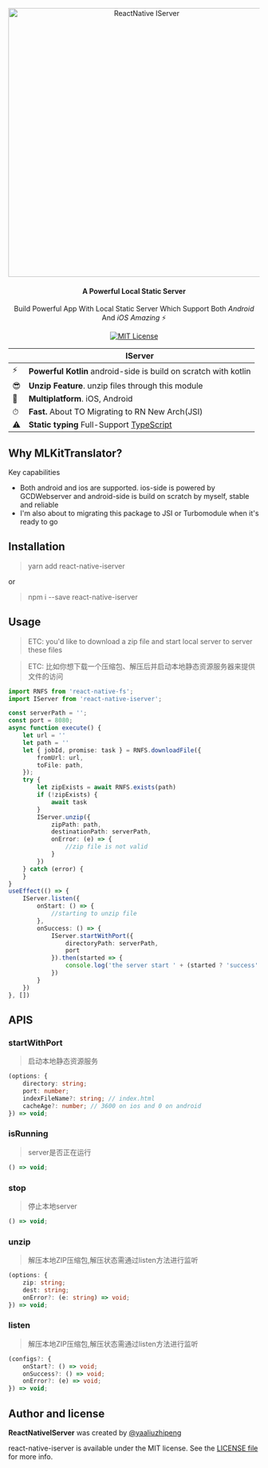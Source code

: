 <p align="center">
  <img src="https://github.com/yaaliuzhipeng/react-native-iserver/blob/main/raw/logo.png" alt="ReactNative IServer" width="539" />
</p>

<h4 align="center">
  A Powerful Local Static Server
</h4>

<p align="center">
  Build Powerful App With Local Static Server Which Support Both <em>Android</em> And <em>iOS</em> <em>Amazing</em> ⚡️
</p>

<p align="center">
  <a href="https://github.com/yaaliuzhipeng/react-native-iserver">
    <img src="https://img.shields.io/badge/License-MIT-blue.svg" alt="MIT License">
  </a>
</p>

|   | IServer |
| - | ------------ |
| ⚡️ | **Powerful Kotlin** android-side is build on scratch with kotlin |
| 😎 | **Unzip Feature**. unzip files through this module |
| 📱 | **Multiplatform**. iOS, Android |
| ⏱ | **Fast.** About TO Migrating to RN New Arch(JSI) |
| ⚠️ | **Static typing** Full-Support [TypeScript](https://typescriptlang.org) |

## Why MLKitTranslator?

Key capabilities

- Both android and ios are supported. ios-side is powered by GCDWebserver and android-side is build on scratch by myself, stable and reliable
- I'm also about to migrating this package to JSI or Turbomodule when it's ready to go

## Installation

> yarn add react-native-iserver

or

> npm i --save react-native-iserver


## Usage


> ETC: you'd like to download a zip file and start local server to server these files

>ETC: 比如你想下载一个压缩包、解压后并启动本地静态资源服务器来提供文件的访问


```typescript
import RNFS from 'react-native-fs';
import IServer from 'react-native-iserver';

const serverPath = '';
const port = 8080;
async function execute() {
    let url = ''
    let path = ''
    let { jobId, promise: task } = RNFS.downloadFile({
        fromUrl: url,
        toFile: path,
    });
    try {
        let zipExists = await RNFS.exists(path)
        if (!zipExists) {
            await task
        }
        IServer.unzip({
            zipPath: path,
            destinationPath: serverPath,
            onError: (e) => {
                //zip file is not valid
            }
        })
    } catch (error) {
    }
}
useEffect(() => {
    IServer.listen({
        onStart: () => {
            //starting to unzip file
        },
        onSuccess: () => {
            IServer.startWithPort({
                directoryPath: serverPath,
                port
            }).then(started => {
                console.log('the server start ' + (started ? 'success' :'failed'))
            })
        }
    })
}, [])
```

## APIS

### startWithPort
> 启动本地静态资源服务
```typescript
(options: {
    directory: string;
    port: number;
    indexFileName?: string; // index.html
    cacheAge?: number; // 3600 on ios and 0 on android
}) => void;
```
### isRunning
> server是否正在运行
```typescript
() => void;
```
### stop
> 停止本地server
```typescript
() => void;
```
### unzip
> 解压本地ZIP压缩包,解压状态需通过listen方法进行监听
```typescript
(options: {
    zip: string;
    dest: string;
    onError?: (e: string) => void;
}) => void;
```
### listen
> 解压本地ZIP压缩包,解压状态需通过listen方法进行监听
```typescript
(configs?: {
    onStart?: () => void;
    onSuccess?: () => void;
    onError?: (e) => void;
}) => void;
```
## Author and license

**ReactNativeIServer** was created by [@yaaliuzhipeng](https://github.com/yaaliuzhipeng)

react-native-iserver is available under the MIT license. See the [LICENSE file](./LICENSE) for more info.